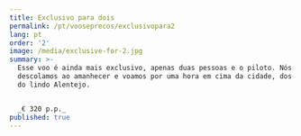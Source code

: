 ```yaml
---
title: Exclusivo para dois
permalink: /pt/vooseprecos/exclusivopara2
lang: pt
order: '2'
image: /media/exclusive-for-2.jpg
summary: >-
  Esse voo é ainda mais exclusivo, apenas duas pessoas e o piloto. Nós
  descolamos ao amanhecer e voamos por uma hora em cima da cidade, dos campos e
  do lindo Alentejo.


  _€ 320 p.p._
published: true
---
```


